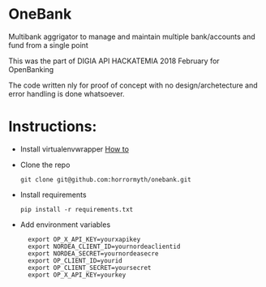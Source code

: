 # OneBank 
Multibank aggrigator to manage and maintain multiple bank/accounts and fund from a single point

This was the part of DIGIA API HACKATEMIA 2018 February for OpenBanking

The code written nly for proof of concept with no design/archetecture and error handling is done whatsoever.

# Instructions:
- Install virtualenvwrapper [How to](http://virtualenvwrapper.readthedocs.io/en/latest/install.html])
- Clone the repo 

      git clone git@github.com:horrormyth/onebank.git
- Install requirements

      pip install -r requirements.txt


- Add environment variables
        
        export OP_X_API_KEY=yourxapikey
        export NORDEA_CLIENT_ID=yournordeaclientid
        export NORDEA_SECRET=yournordeasecre
        export OP_CLIENT_ID=yourid
        export OP_CLIENT_SECRET=yoursecret
        export OP_X_API_KEY=yourkey